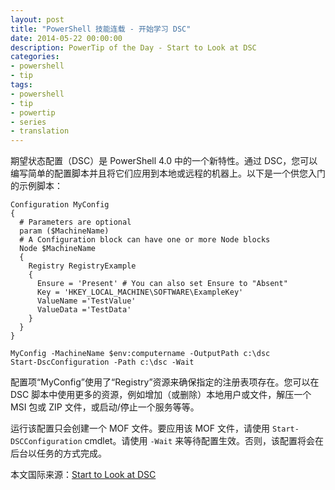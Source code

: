 ```yaml
---
layout: post
title: "PowerShell 技能连载 - 开始学习 DSC"
date: 2014-05-22 00:00:00
description: PowerTip of the Day - Start to Look at DSC
categories:
- powershell
- tip
tags:
- powershell
- tip
- powertip
- series
- translation
---
```

期望状态配置（DSC）是 PowerShell 4.0 中的一个新特性。通过 DSC，您可以编写简单的配置脚本并且将它们应用到本地或远程的机器上。以下是一个供您入门的示例脚本：

    Configuration MyConfig
    {
      # Parameters are optional
      param ($MachineName)
      # A Configuration block can have one or more Node blocks
      Node $MachineName
      {
        Registry RegistryExample
        {
          Ensure = 'Present' # You can also set Ensure to "Absent"
          Key = 'HKEY_LOCAL_MACHINE\SOFTWARE\ExampleKey'
          ValueName ='TestValue'
          ValueData ='TestData'
        }
      }
    }
    
    MyConfig -MachineName $env:computername -OutputPath c:\dsc
    Start-DscConfiguration -Path c:\dsc -Wait 

配置项“MyConfig”使用了“Registry”资源来确保指定的注册表项存在。您可以在 DSC 脚本中使用更多的资源，例如增加（或删除）本地用户或文件，解压一个 MSI 包或 ZIP 文件，或启动/停止一个服务等等。

运行该配置只会创建一个 MOF 文件。要应用该 MOF 文件，请使用 `Start-DSCConfiguration` cmdlet。请使用 `-Wait` 来等待配置生效。否则，该配置将会在后台以任务的方式完成。

<!--more-->
本文国际来源：[Start to Look at DSC](http://community.idera.com/powershell/powertips/b/tips/posts/start-to-look-at-dsc)
